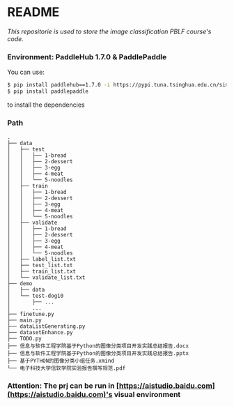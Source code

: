 # README

*This repositorie is used to store the image classification PBLF course's code.*

### Environment: PaddleHub 1.7.0 & PaddlePaddle

You can use:

```bash
$ pip install paddlehub==1.7.0 -i https://pypi.tuna.tsinghua.edu.cn/simple
$ pip install paddlepaddle
```

to install the dependencies

### Path

```
.
├── data
│   ├── test
│   │   ├── 1-bread
│   │   ├── 2-dessert
│   │   ├── 3-egg
│   │   ├── 4-meat
│   │   └── 5-noodles
│   ├── train
│   │   ├── 1-bread
│   │   ├── 2-dessert
│   │   ├── 3-egg
│   │   ├── 4-meat
│   │   └── 5-noodles
│   ├── validate
│   │   ├── 1-bread
│   │   ├── 2-dessert
│   │   ├── 3-egg
│   │   ├── 4-meat
│   │   └── 5-noodles
│   ├── label_list.txt
│   ├── test_list.txt
│   ├── train_list.txt
│   └── validate_list.txt
├── demo
│   ├── data
│   └── test-dog10
│       ├── ...
│       ...
├── finetune.py
├── main.py
├── dataListGenerating.py
├── datasetEnhance.py
├── TODO.py
├── 信息与软件工程学院基于Python的图像分类项目开发实践总结报告.docx
├── 信息与软件工程学院基于Python的图像分类项目开发实践总结报告.pptx
├── 基于PYTHON的图像分类小组任务.xmind
└── 电子科技大学信软学院实验报告撰写规范.pdf
```

### Attention: The prj can be run in [https://aistudio.baidu.com](https://aistudio.baidu.com)'s visual environment
